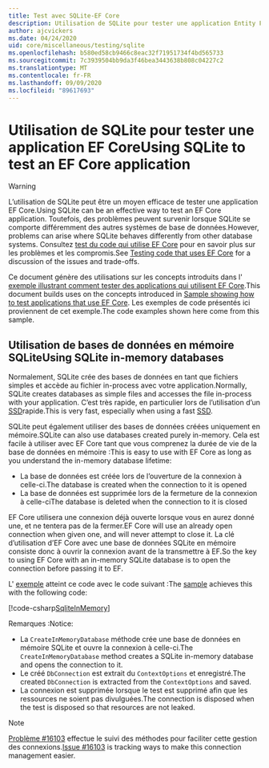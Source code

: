 ```yaml
---
title: Test avec SQLite-EF Core
description: Utilisation de SQLite pour tester une application Entity Framework Core
author: ajcvickers
ms.date: 04/24/2020
uid: core/miscellaneous/testing/sqlite
ms.openlocfilehash: b580ed58cb9466c8eac32f71951734f4bd565733
ms.sourcegitcommit: 7c3939504bb9da3f46bea3443638b808c04227c2
ms.translationtype: MT
ms.contentlocale: fr-FR
ms.lasthandoff: 09/09/2020
ms.locfileid: "89617693"
---
```

# <a name="using-sqlite-to-test-an-ef-core-application"></a><span data-ttu-id="38c9f-103">Utilisation de SQLite pour tester une application EF Core</span><span class="sxs-lookup"><span data-stu-id="38c9f-103">Using SQLite to test an EF Core application</span></span>

> [!WARNING]
> <span data-ttu-id="38c9f-104">L’utilisation de SQLite peut être un moyen efficace de tester une application EF Core.</span><span class="sxs-lookup"><span data-stu-id="38c9f-104">Using SQLite can be an effective way to test an EF Core application.</span></span>
> <span data-ttu-id="38c9f-105">Toutefois, des problèmes peuvent survenir lorsque SQLite se comporte différemment des autres systèmes de base de données.</span><span class="sxs-lookup"><span data-stu-id="38c9f-105">However, problems can arise where SQLite behaves differently from other database systems.</span></span> <span data-ttu-id="38c9f-106">Consultez [test du code qui utilise EF Core](xref:core/miscellaneous/testing/index) pour en savoir plus sur les problèmes et les compromis.</span><span class="sxs-lookup"><span data-stu-id="38c9f-106">See [Testing code that uses EF Core](xref:core/miscellaneous/testing/index) for a discussion of the issues and trade-offs.</span></span>  

<span data-ttu-id="38c9f-107">Ce document génère des utilisations sur les concepts introduits dans l' [exemple illustrant comment tester des applications qui utilisent EF Core](xref:core/miscellaneous/testing/testing-sample).</span><span class="sxs-lookup"><span data-stu-id="38c9f-107">This document builds uses on the concepts introduced in [Sample showing how to test applications that use EF Core](xref:core/miscellaneous/testing/testing-sample).</span></span>
<span data-ttu-id="38c9f-108">Les exemples de code présentés ici proviennent de cet exemple.</span><span class="sxs-lookup"><span data-stu-id="38c9f-108">The code examples shown here come from this sample.</span></span>

## <a name="using-sqlite-in-memory-databases"></a><span data-ttu-id="38c9f-109">Utilisation de bases de données en mémoire SQLite</span><span class="sxs-lookup"><span data-stu-id="38c9f-109">Using SQLite in-memory databases</span></span>

<span data-ttu-id="38c9f-110">Normalement, SQLite crée des bases de données en tant que fichiers simples et accède au fichier in-process avec votre application.</span><span class="sxs-lookup"><span data-stu-id="38c9f-110">Normally, SQLite creates databases as simple files and accesses the file in-process with your application.</span></span>
<span data-ttu-id="38c9f-111">C’est très rapide, en particulier lors de l’utilisation d’un [SSD](https://en.wikipedia.org/wiki/Solid-state_drive)rapide.</span><span class="sxs-lookup"><span data-stu-id="38c9f-111">This is very fast, especially when using a fast [SSD](https://en.wikipedia.org/wiki/Solid-state_drive).</span></span> 

<span data-ttu-id="38c9f-112">SQLite peut également utiliser des bases de données créées uniquement en mémoire.</span><span class="sxs-lookup"><span data-stu-id="38c9f-112">SQLite can also use databases created purely in-memory.</span></span>
<span data-ttu-id="38c9f-113">Cela est facile à utiliser avec EF Core tant que vous comprenez la durée de vie de la base de données en mémoire :</span><span class="sxs-lookup"><span data-stu-id="38c9f-113">This is easy to use with EF Core as long as you understand the in-memory database lifetime:</span></span>
* <span data-ttu-id="38c9f-114">La base de données est créée lors de l’ouverture de la connexion à celle-ci.</span><span class="sxs-lookup"><span data-stu-id="38c9f-114">The database is created when the connection to it is opened</span></span>
* <span data-ttu-id="38c9f-115">La base de données est supprimée lors de la fermeture de la connexion à celle-ci</span><span class="sxs-lookup"><span data-stu-id="38c9f-115">The database is deleted when the connection to it is closed</span></span>

<span data-ttu-id="38c9f-116">EF Core utilisera une connexion déjà ouverte lorsque vous en aurez donné une, et ne tentera pas de la fermer.</span><span class="sxs-lookup"><span data-stu-id="38c9f-116">EF Core will use an already open connection when given one, and will never attempt to close it.</span></span>
<span data-ttu-id="38c9f-117">La clé d’utilisation d’EF Core avec une base de données SQLite en mémoire consiste donc à ouvrir la connexion avant de la transmettre à EF.</span><span class="sxs-lookup"><span data-stu-id="38c9f-117">So the key to using EF Core with an in-memory SQLite database is to open the connection before passing it to EF.</span></span>  

<span data-ttu-id="38c9f-118">L' [exemple](xref:core/miscellaneous/testing/testing-sample) atteint ce code avec le code suivant :</span><span class="sxs-lookup"><span data-stu-id="38c9f-118">The [sample](xref:core/miscellaneous/testing/testing-sample) achieves this with the following code:</span></span>

[!code-csharp[SqliteInMemory](../../../../samples/core/Miscellaneous/Testing/ItemsWebApi/Tests/SqliteInMemoryItemsControllerTest.cs?name=SqliteInMemory)]

<span data-ttu-id="38c9f-119">Remarques :</span><span class="sxs-lookup"><span data-stu-id="38c9f-119">Notice:</span></span>
* <span data-ttu-id="38c9f-120">La `CreateInMemoryDatabase` méthode crée une base de données en mémoire SQLite et ouvre la connexion à celle-ci.</span><span class="sxs-lookup"><span data-stu-id="38c9f-120">The `CreateInMemoryDatabase` method creates a SQLite in-memory database and opens the connection to it.</span></span>
* <span data-ttu-id="38c9f-121">Le créé `DbConnection` est extrait du `ContextOptions` et enregistré.</span><span class="sxs-lookup"><span data-stu-id="38c9f-121">The created `DbConnection` is extracted from the `ContextOptions` and saved.</span></span>
* <span data-ttu-id="38c9f-122">La connexion est supprimée lorsque le test est supprimé afin que les ressources ne soient pas divulguées.</span><span class="sxs-lookup"><span data-stu-id="38c9f-122">The connection is disposed when the test is disposed so that resources are not leaked.</span></span> 

> [!NOTE]
> <span data-ttu-id="38c9f-123">[Problème #16103](https://github.com/dotnet/efcore/issues/16103) effectue le suivi des méthodes pour faciliter cette gestion des connexions.</span><span class="sxs-lookup"><span data-stu-id="38c9f-123">[Issue #16103](https://github.com/dotnet/efcore/issues/16103) is tracking ways to make this connection management easier.</span></span> 
